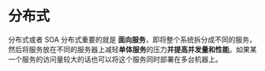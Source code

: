 # 分布式

分布式或者 SOA 分布式重要的就是 **面向服务**，即将整个系统拆分成不同的服务，然后将服务放在不同的服务器上减轻**单体服务**的压力**并提高并发量和性能**。如果某一个服务的访问量较大的话也可以将这个服务同时部署在多台机器上。


